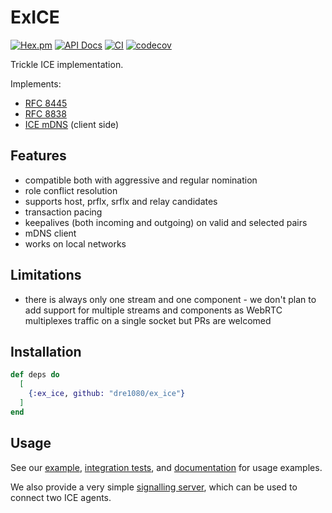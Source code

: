# ExICE

[![Hex.pm](https://img.shields.io/hexpm/v/ex_ice.svg)](https://hex.pm/packages/ex_ice)
[![API Docs](https://img.shields.io/badge/api-docs-yellow.svg?style=flat)](https://hexdocs.pm/ex_ice)
[![CI](https://img.shields.io/github/actions/workflow/status/elixir-webrtc/ex_ice/ci.yml?logo=github&label=CI)](https://github.com/elixir-webrtc/ex_ice/actions/workflows/ci.yml)
[![codecov](https://codecov.io/gh/elixir-webrtc/ex_ice/graph/badge.svg?token=E98NHC8B00)](https://codecov.io/gh/elixir-webrtc/ex_ice)

Trickle ICE implementation.

Implements:

- [RFC 8445](https://datatracker.ietf.org/doc/html/rfc8445)
- [RFC 8838](https://datatracker.ietf.org/doc/html/rfc8838)
- [ICE mDNS](https://datatracker.ietf.org/doc/html/draft-ietf-rtcweb-mdns-ice-candidates) (client side)

## Features

- compatible both with aggressive and regular nomination
- role conflict resolution
- supports host, prflx, srflx and relay candidates
- transaction pacing
- keepalives (both incoming and outgoing) on valid and selected pairs
- mDNS client
- works on local networks

## Limitations

- there is always only one stream and one component -
  we don't plan to add support for multiple streams and components
  as WebRTC multiplexes traffic on a single socket but PRs are welcomed

## Installation

```elixir
def deps do
  [
    {:ex_ice, github: "dre1080/ex_ice"}
  ]
end
```

## Usage

See our [example](https://github.com/elixir-webrtc/ex_ice/tree/master/example),
[integration tests](https://github.com/elixir-webrtc/ex_ice/blob/master/test/integration/p2p_test.exs),
and [documentation](https://hexdocs.pm/ex_ice/readme.html) for usage examples.

We also provide a very simple [signalling server](https://github.com/elixir-webrtc/ex_ice/tree/master/signalling_server), which can be used
to connect two ICE agents.
